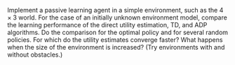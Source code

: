 

Implement a passive learning agent in a simple environment, such as the
$4\times 3$ world. For the case of an initially unknown environment
model, compare the learning performance of the direct utility
estimation, TD, and ADP algorithms. Do the comparison for the optimal
policy and for several random policies. For which do the utility
estimates converge faster? What happens when the size of the environment
is increased? (Try environments with and without obstacles.)
